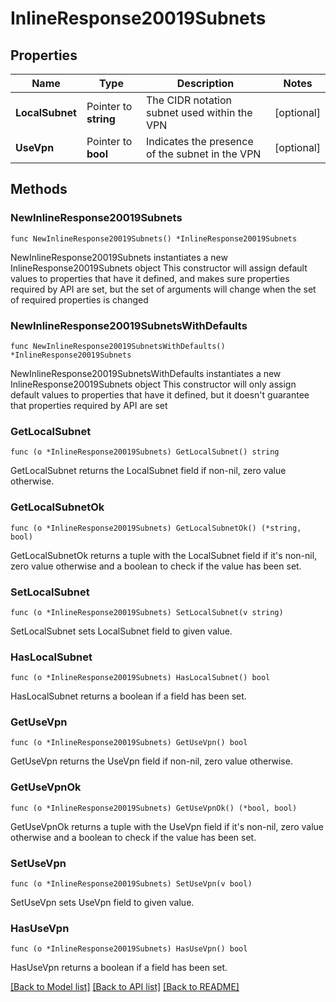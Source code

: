 # InlineResponse20019Subnets

## Properties

Name | Type | Description | Notes
------------ | ------------- | ------------- | -------------
**LocalSubnet** | Pointer to **string** | The CIDR notation subnet used within the VPN | [optional] 
**UseVpn** | Pointer to **bool** | Indicates the presence of the subnet in the VPN | [optional] 

## Methods

### NewInlineResponse20019Subnets

`func NewInlineResponse20019Subnets() *InlineResponse20019Subnets`

NewInlineResponse20019Subnets instantiates a new InlineResponse20019Subnets object
This constructor will assign default values to properties that have it defined,
and makes sure properties required by API are set, but the set of arguments
will change when the set of required properties is changed

### NewInlineResponse20019SubnetsWithDefaults

`func NewInlineResponse20019SubnetsWithDefaults() *InlineResponse20019Subnets`

NewInlineResponse20019SubnetsWithDefaults instantiates a new InlineResponse20019Subnets object
This constructor will only assign default values to properties that have it defined,
but it doesn't guarantee that properties required by API are set

### GetLocalSubnet

`func (o *InlineResponse20019Subnets) GetLocalSubnet() string`

GetLocalSubnet returns the LocalSubnet field if non-nil, zero value otherwise.

### GetLocalSubnetOk

`func (o *InlineResponse20019Subnets) GetLocalSubnetOk() (*string, bool)`

GetLocalSubnetOk returns a tuple with the LocalSubnet field if it's non-nil, zero value otherwise
and a boolean to check if the value has been set.

### SetLocalSubnet

`func (o *InlineResponse20019Subnets) SetLocalSubnet(v string)`

SetLocalSubnet sets LocalSubnet field to given value.

### HasLocalSubnet

`func (o *InlineResponse20019Subnets) HasLocalSubnet() bool`

HasLocalSubnet returns a boolean if a field has been set.

### GetUseVpn

`func (o *InlineResponse20019Subnets) GetUseVpn() bool`

GetUseVpn returns the UseVpn field if non-nil, zero value otherwise.

### GetUseVpnOk

`func (o *InlineResponse20019Subnets) GetUseVpnOk() (*bool, bool)`

GetUseVpnOk returns a tuple with the UseVpn field if it's non-nil, zero value otherwise
and a boolean to check if the value has been set.

### SetUseVpn

`func (o *InlineResponse20019Subnets) SetUseVpn(v bool)`

SetUseVpn sets UseVpn field to given value.

### HasUseVpn

`func (o *InlineResponse20019Subnets) HasUseVpn() bool`

HasUseVpn returns a boolean if a field has been set.


[[Back to Model list]](../README.md#documentation-for-models) [[Back to API list]](../README.md#documentation-for-api-endpoints) [[Back to README]](../README.md)



